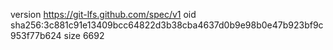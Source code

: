 version https://git-lfs.github.com/spec/v1
oid sha256:3c881c91e13409bcc64822d3b38cba4637d0b9e98b0e47b923bf9c953f77b624
size 6692
